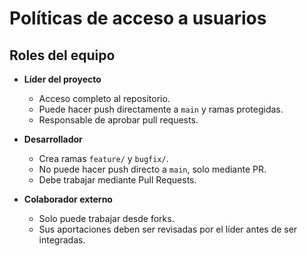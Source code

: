 # Políticas de acceso a usuarios

## Roles del equipo
- **Líder del proyecto**
  - Acceso completo al repositorio.
  - Puede hacer push directamente a `main` y ramas protegidas.
  - Responsable de aprobar pull requests.

- **Desarrollador**
  - Crea ramas `feature/` y `bugfix/`.
  - No puede hacer push directo a `main`, solo mediante PR.
  - Debe trabajar mediante Pull Requests.

- **Colaborador externo**
  - Solo puede trabajar desde forks.
  - Sus aportaciones deben ser revisadas por el líder antes de ser integradas.
